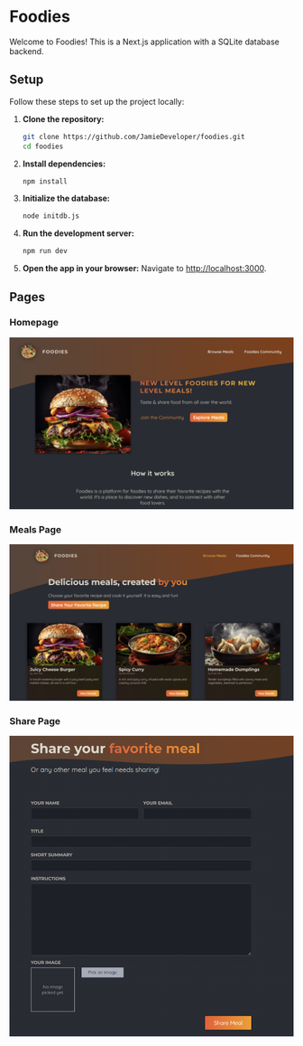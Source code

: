 # Foodies

Welcome to Foodies! This is a Next.js application with a SQLite database backend.

## Setup

Follow these steps to set up the project locally:

1. **Clone the repository:**
   ```sh
   git clone https://github.com/JamieDeveloper/foodies.git
   cd foodies
   ```

2. **Install dependencies:**
   ```sh
   npm install
   ```

3. **Initialize the database:**
   ```sh
   node initdb.js
   ```

4. **Run the development server:**
   ```sh
   npm run dev
   ```

5. **Open the app in your browser:**
   Navigate to [http://localhost:3000](http://localhost:3000).

## Pages

### Homepage
![Homepage](homepg.png)

### Meals Page
![Meals Page](mealspg.png)

### Share Page
![Share Page](sharepg.png)
